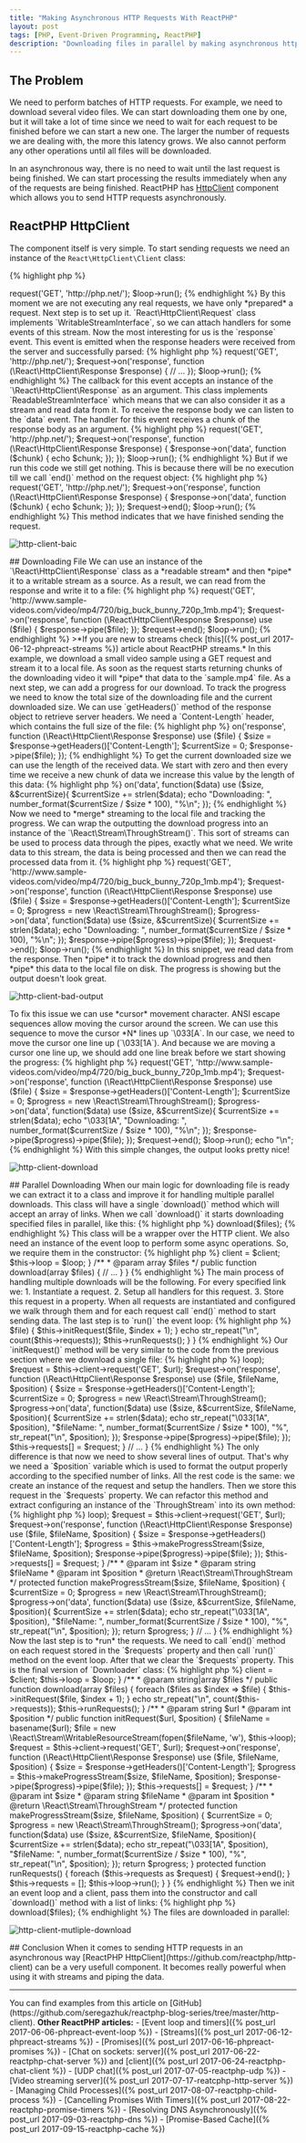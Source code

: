 ```yaml
---
title: "Making Asynchronous HTTP Requests With ReactPHP"
layout: post
tags: [PHP, Event-Driven Programming, ReactPHP]
description: "Downloading files in parallel by making asynchronous http requests in PHP with ReactPHP"
---
```


## The Problem
We need to perform batches of HTTP requests. For example, we need to download several video files. We can start downloading them one by one, but it will take a lot of time since we need to wait for each request to be finished before we can start a new one. The larger the number of requests we are dealing with, the more this latency grows. We also cannot perform any other operations until all files will be downloaded.

In an asynchronous way, there is no need to wait until the last request is being finished. We can start processing the results immediately when any of the requests are being finished. ReactPHP has [HttpClient](http://reactphp.org/http-client/) component which allows you to send HTTP requests asynchronously.

## ReactPHP HttpClient

The component itself is very simple. To start sending requests we need an instance of the `React\HttpClient\Client` class:

{% highlight php %}
<?php

$loop = React\EventLoop\Factory::create();
$client = new React\HttpClient\Client($loop);
{% endhighlight %}

`Client` class is very simple and its interface consists of the one `request()` method. It accepts a request method, URL, optional additional headers and returns an instance of the `React\HttpClient\Request` class. Let's create a `GET` request to `https://php.net`:
{% highlight php %}
<?php

$loop = React\EventLoop\Factory::create();
$client = new React\HttpClient\Client($loop);

$request = $client->request('GET', 'http://php.net/');

$loop->run();
{% endhighlight %}

By this moment we are not executing any real requests, we have only *prepared* a request. Next step is to set up it.

`React\HttpClient\Request` class implements `WritableStreamInterface`, so we can attach handlers for some events of this stream. Now the most interesting for us is the `response` event. This event is emitted when the response headers were received from the server and successfully parsed:

{% highlight php %}
<?php

$loop = React\EventLoop\Factory::create();
$client = new React\HttpClient\Client($loop);

$request = $client->request('GET', 'http://php.net/');
$request->on('response', function (\React\HttpClient\Response $response) {
    // ...     
});

$loop->run();
{% endhighlight %}

The callback for this event accepts an instance of the `\React\HttpClient\Response` as an argument. This class implements `ReadableStreamInterface` which means that we can also consider it as a stream and read data from it. To receive the response body we can listen to the `data` event. The handler for this event receives a chunk of the response body as an argument. 

{% highlight php %}
<?php

$loop = React\EventLoop\Factory::create();
$client = new React\HttpClient\Client($loop);

$request = $client->request('GET', 'http://php.net/');
$request->on('response', function (\React\HttpClient\Response $response) {
    $response->on('data', function ($chunk) {
        echo $chunk;
    });
}); 

$loop->run();
{% endhighlight %}

But if we run this code we still get nothing. This is because there will be no execution till we call `end()` method on the request object:

{% highlight php %}
<?php

$loop = React\EventLoop\Factory::create();
$client = new React\HttpClient\Client($loop);

$request = $client->request('GET', 'http://php.net/');
$request->on('response', function (\React\HttpClient\Response $response) {
    $response->on('data', function ($chunk) {
        echo $chunk;
    });
}); 

$request->end();
$loop->run();
{% endhighlight %}

This method indicates that we have finished sending the request.

<p class="">
    <img src="/assets/images/posts/reactphp/http-client-basic.gif" alt="http-client-baic" class="">
</p>

## Downloading File

We can use an instance of the `\React\HttpClient\Response` class as a *readable stream* and then *pipe* it to a writable stream as a source. As a result, we can read from the response and write it to a file:

{% highlight php %}
<?php

$loop = React\EventLoop\Factory::create();
$client = new React\HttpClient\Client($loop);

$file = new \React\Stream\WritableResourceStream(fopen('sample.mp4', 'w'), $loop);
$request = $client->request('GET', 'http://www.sample-videos.com/video/mp4/720/big_buck_bunny_720p_1mb.mp4');

$request->on('response', function (\React\HttpClient\Response $response) use ($file) {
    $response->pipe($file);
});

$request->end();
$loop->run();
{% endhighlight %}

>*If you are new to streams check [this]({% post_url 2017-06-12-phpreact-streams %}) article about ReactPHP streams.*

In this example, we download a small video sample using a GET request and stream it to a local file. As soon as the request starts returning chunks of the downloading video it will *pipe* that data to the `sample.mp4` file. 

As a next step, we can add a progress for our download. To track the progress we need to know the total size of the downloading file and the current downloaded size. We can use `getHeaders()` method of the response object to retrieve server headers. We need a `Content-Length` header, which contains the full size of the file:

{% highlight php %}
<?php

$request->on('response', function (\React\HttpClient\Response $response) use ($file) {
    $size = $response->getHeaders()['Content-Length'];
    $currentSize = 0;

    $response->pipe($file);
});
{% endhighlight %}

To get the current downloaded size we can use the length of the received data. We start with zero and then every time we receive a new chunk of data we increase this value by the length of this data:

{% highlight php %}
<?php
$response->on('data', function($data) use ($size, &$currentSize){
    $currentSize += strlen($data);
    echo "Downloading: ", number_format($currentSize / $size * 100), "%\n";
});
{% endhighlight %}

Now we need to *merge* streaming to the local file and tracking the progress. We can wrap the outputting the download progress into an instance of the `\React\Stream\ThroughStream()`. This sort of streams can be used to process data through the pipes, exactly what we need. We write data to this stream, the data is being processed and then we can read the processed data from it. 

{% highlight php %}
<?php

$loop = React\EventLoop\Factory::create();
$client = new React\HttpClient\Client($loop);
$file = new \React\Stream\WritableResourceStream(fopen('sample.mp4', 'w'), $loop);

$request = $client->request('GET', 'http://www.sample-videos.com/video/mp4/720/big_buck_bunny_720p_1mb.mp4');

$request->on('response', function (\React\HttpClient\Response $response) use ($file) {
    $size = $response->getHeaders()['Content-Length'];
    $currentSize = 0;

    $progress = new \React\Stream\ThroughStream();
    $progress->on('data', function($data) use ($size, &$currentSize){
        $currentSize += strlen($data);
        echo "Downloading: ", number_format($currentSize / $size * 100), "%\n";
    });

    $response->pipe($progress)->pipe($file);
});

$request->end();
$loop->run();
{% endhighlight %}

In this snippet, we read data from the response. Then *pipe* it to track the download progress and then *pipe* this data to the local file on disk. The progress is showing but the output doesn't look great.

<p class="">
    <img src="/assets/images/posts/reactphp/http-client-bad-output.gif" alt="http-client-bad-output" class="">
</p>

To fix this issue we can use *cursor* movement character. ANSI escape sequences allow moving the cursor around the screen. We can use this sequence to move the cursor *N* lines up `\033[<N>A`. In our case, we need to move the cursor one line up (`\033[1A`). And because we are moving a cursor one line up, we should add one line break before we start showing the progress:


{% highlight php %}
<?php

$loop = React\EventLoop\Factory::create();
$client = new React\HttpClient\Client($loop);
$file = new \React\Stream\WritableResourceStream(fopen('sample.mp4', 'w'), $loop);

$request = $client->request('GET', 'http://www.sample-videos.com/video/mp4/720/big_buck_bunny_720p_1mb.mp4');

$request->on('response', function (\React\HttpClient\Response $response) use ($file) {
    $size = $response->getHeaders()['Content-Length'];
    $currentSize = 0;

    $progress = new \React\Stream\ThroughStream();
    $progress->on('data', function($data) use ($size, &$currentSize){
        $currentSize += strlen($data);
        echo "\033[1A", "Downloading: ", number_format($currentSize / $size * 100), "%\n";
    });

    $response->pipe($progress)->pipe($file);
});

$request->end();
$loop->run();

echo "\n";
{% endhighlight %}

With this simple changes, the output looks pretty nice!

<p class="">
    <img src="/assets/images/posts/reactphp/http-client-download.gif" alt="http-client-download" class="">
</p>


## Parallel Downloading
When our main logic for downloading file is ready we can extract it to a class and improve it for handling multiple parallel downloads. This class will have a single `download()` method which will accept an array of links. When we call `download()` it starts downloading specified files in parallel, like this:

{% highlight php %}
<?php

// ...

$loop = React\EventLoop\Factory::create();
$client = React\HttpClient\Client($loop);

$files = [
    'http://www.sample-videos.com/video/mp4/720/big_buck_bunny_720p_1mb.mp4',
    'http://www.sample-videos.com/video/mp4/720/big_buck_bunny_720p_2mb.mp4',
    'http://www.sample-videos.com/video/mp4/720/big_buck_bunny_720p_5mb.mp4',
];

(new Downloader($loop, $client))->download($files);
{% endhighlight %}

This class will be a wrapper over the HTTP client. We also need an instance of the event loop to perform some async operations. So, we require them in the constructor:

{% highlight php %}
<?php

class Downloader
{
     /**
     * @var React\EventLoop\LoopInterface;
     */
    private $loop;

    /**
     * @var \React\HttpClient\Client
     */
    protected $client;

    /**
     * @param Client $client
     * @param LoopInterface $loop
     */
    public function __construct(Client $client, LoopInterface $loop)
    {
        $this->client = $client;
        $this->loop = $loop;
    }

    /**
     * @param array $files
     */
    public function download(array $files)
    {
        // ...
    }
}
{% endhighlight %}

The main process of handling multiple downloads will be the following. For every specified link we:

1. Instantiate a request.
2. Setup all handlers for this request.
3. Store this request in a property.

When all requests are instantiated and configured we walk through them and for each request call `end()` method to start sending data. The last step is to `run()` the event loop:

{% highlight php %}
<?php

class Downloader
{
    // ...

    /**
     * @param array $files
     */
    public function download(array $files)
    {
        foreach ($files as $index => $file) {
            $this->initRequest($file, $index + 1);
        }

        echo str_repeat("\n", count($this->requests));

        $this->runRequests();
    }
}
{% endhighlight %}

Our `initRequest()` method will be very similar to the code from the previous section where we download a single file:

{% highlight php %}
<?php

class Downloader
{
    // ... 

    /**
     * @param string $url
     * @param int $position
     */
    public function initRequest($url, $position)
    {
        $fileName = basename($url);
        $file = new \React\Stream\WritableResourceStream(fopen($fileName, 'w'), $this->loop);

        $request = $this->client->request('GET', $url);
        $request->on('response', function (\React\HttpClient\Response $response) use ($file, $fileName, $position) {
            $size = $response->getHeaders()['Content-Length'];
            $currentSize = 0;

            $progress = new \React\Stream\ThroughStream();
            $progress->on('data', function($data) use ($size, &$currentSize, $fileName, $position){
                $currentSize += strlen($data);
                echo str_repeat("\033[1A", $position), 
                    "$fileName: ", number_format($currentSize / $size * 100), "%", 
                    str_repeat("\n", $position);
            });

            $response->pipe($progress)->pipe($file);
        });

        $this->requests[] = $request;
    }
    // ...
}
{% endhighlight %}

The only difference is that now we need to show several lines of output. That's why we need a `$position` variable which is used to format the output properly according to the specified number of links. All the rest code is the same: we create an instance of the request and setup the handlers. Then we store this request in the `$requests` property. 
We can refactor this method and extract configuring an instance of the `ThroughStream` into its own method:

{% highlight php %}
<?php

class Downloader
{
    // ... 

    /**
     * @param string $url
     * @param int $position
     */
    public function initRequest($url, $position)
    {
        $fileName = basename($url);
        $file = new \React\Stream\WritableResourceStream(fopen($fileName, 'w'), $this->loop);

        $request = $this->client->request('GET', $url);
        $request->on('response', function (\React\HttpClient\Response $response) use ($file, $fileName, $position) {
            $size = $response->getHeaders()['Content-Length'];
            $progress = $this->makeProgressStream($size, $fileName, $position);
            $response->pipe($progress)->pipe($file);
        });

        $this->requests[] = $request;
    }

    /**
     * @param int $size
     * @param string $fileName
     * @param int $position
     * @return \React\Stream\ThroughStream
     */
    protected function makeProgressStream($size, $fileName, $position)
    {
        $currentSize = 0;

        $progress = new \React\Stream\ThroughStream();
        $progress->on('data', function($data) use ($size, &$currentSize, $fileName, $position){
            $currentSize += strlen($data);
            echo str_repeat("\033[1A", $position), 
                "$fileName: ", number_format($currentSize / $size * 100), "%",
                str_repeat("\n", $position);
        });

        return $progress;
    }

    // ...
}
{% endhighlight %}

Now the last step is to *run* the requests. We need to call `end()` method on each request stored in the `$requests` property and then call `run()` method on the event loop. After that we clear the `$requests` property. This is the final version of `Downloader` class:

{% highlight php %}
<?php

class Downloader
{
    /**
     * @var React\EventLoop\LoopInterface;
     */
    private $loop;

    /**
     * @var \React\HttpClient\Client
     */
    protected $client;

    /**
     * @var array
     */
    private $requests = [];

    /**
     * @param Client $client
     * @param LoopInterface $loop
     */
    public function __construct(Client $client, LoopInterface $loop)
    {
        $this->client = $client;
        $this->loop = $loop;
    }

    /**
     * @param string|array $files
     */
    public function download(array $files)
    {
        foreach ($files as $index => $file) {
            $this->initRequest($file, $index + 1);
        }

        echo str_repeat("\n", count($this->requests));

        $this->runRequests();
    }

    /**
     * @param string $url
     * @param int $position
     */
    public function initRequest($url, $position)
    {
        $fileName = basename($url);
        $file = new \React\Stream\WritableResourceStream(fopen($fileName, 'w'), $this->loop);

        $request = $this->client->request('GET', $url);
        $request->on('response', function (\React\HttpClient\Response $response) use ($file, $fileName, $position) {
            $size = $response->getHeaders()['Content-Length'];
            $progress = $this->makeProgressStream($size, $fileName, $position);
            $response->pipe($progress)->pipe($file);
        });

        $this->requests[] = $request;
    }

    /**
     * @param int $size
     * @param string $fileName
     * @param int $position
     * @return \React\Stream\ThroughStream
     */
    protected function makeProgressStream($size, $fileName, $position)
    {
        $currentSize = 0;

        $progress = new \React\Stream\ThroughStream();
        $progress->on('data', function($data) use ($size, &$currentSize, $fileName, $position){
            $currentSize += strlen($data);
            echo str_repeat("\033[1A", $position), 
                "$fileName: ", number_format($currentSize / $size * 100), "%",
                str_repeat("\n", $position);
        });

        return $progress;
    }

    protected function runRequests()
    {
        foreach ($this->requests as $request) {
            $request->end();
        }

        $this->requests = [];

        $this->loop->run();
    }
}
{% endhighlight %}

Then we init an event loop and a client, pass them into the constructor and call `download()` method with a list of links:

{% highlight php %}
<?php

$loop = React\EventLoop\Factory::create();
$client = new React\HttpClient\Client($loop);

$files = [
    'http://www.sample-videos.com/video/mp4/720/big_buck_bunny_720p_1mb.mp4',
    'http://www.sample-videos.com/video/mp4/720/big_buck_bunny_720p_2mb.mp4',
    'http://www.sample-videos.com/video/mp4/720/big_buck_bunny_720p_5mb.mp4',
];

(new Downloader($client, $loop))->download($files);
{% endhighlight %}

The files are downloaded in parallel:

<p class="">
    <img src="/assets/images/posts/reactphp/http-client-download-parallel.gif" alt="http-client-mutliple-download" class="">
</p>

## Conclusion

When it comes to sending HTTP requests in an asynchronous way [ReactPHP HttpClient](https://github.com/reactphp/http-client) can be a very usefull component. It becomes really powerful when using it with streams and piping the data.

<hr>

You can find examples from this article on [GitHub](https://github.com/seregazhuk/reactphp-blog-series/tree/master/http-client).

<strong>Other ReactPHP articles:</strong>

- [Event loop and timers]({% post_url 2017-06-06-phpreact-event-loop %})
- [Streams]({% post_url 2017-06-12-phpreact-streams %})
- [Promises]({% post_url 2017-06-16-phpreact-promises %})
- [Chat on sockets: server]({% post_url 2017-06-22-reactphp-chat-server %}) and  [client]({% post_url 2017-06-24-reactphp-chat-client %})
- [UDP chat]({% post_url 2017-07-05-reactphp-udp %})
- [Video streaming server]({% post_url 2017-07-17-reatcphp-http-server %})
- [Managing Child Processes]({% post_url 2017-08-07-reactphp-child-process %})
- [Cancelling Promises With Timers]({% post_url 2017-08-22-reactphp-promise-timers %})
- [Resolving DNS Asynchronously]({% post_url 2017-09-03-reactphp-dns %})
- [Promise-Based Cache]({% post_url 2017-09-15-reactphp-cache %})
